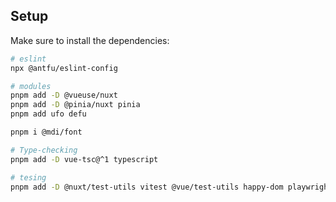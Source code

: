 ## Setup

Make sure to install the dependencies:

```bash
# eslint
npx @antfu/eslint-config

# modules
pnpm add -D @vueuse/nuxt
pnpm add -D @pinia/nuxt pinia
pnpm add ufo defu

pnpm i @mdi/font

# Type-checking
pnpm add -D vue-tsc@^1 typescript

# tesing
pnpm add -D @nuxt/test-utils vitest @vue/test-utils happy-dom playwright-core

```
